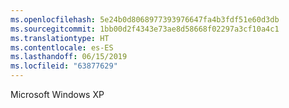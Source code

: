 ```yaml
---
ms.openlocfilehash: 5e24b0d8068977393976647fa4b3fdf51e60d3db
ms.sourcegitcommit: 1bb00d2f4343e73ae8d58668f02297a3cf10a4c1
ms.translationtype: HT
ms.contentlocale: es-ES
ms.lasthandoff: 06/15/2019
ms.locfileid: "63877629"
---
```

Microsoft Windows XP
